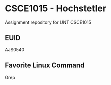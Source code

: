 # CSCE1015 - Hochstetler
Assignment repository for UNT CSCE1015
## EUID
AJS0540
## Favorite Linux Command
Grep

